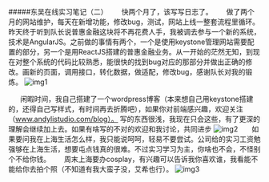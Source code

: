 #####东吴在线实习笔记（二）
&nbsp;&nbsp;&nbsp;&nbsp;&nbsp;&nbsp;快两个月了，该写写日志了。
&nbsp;&nbsp;&nbsp;&nbsp;&nbsp;&nbsp;做了两个月的网站维护，每天在新增功能，修改bug，测试，网站上线一整套流程里循环。昨天终于听到队长说普惠金融这块将不再花费人手，我被调去参与一个新的系统，技术是AngularJS。之前做的事情有两个，一个是使用keystone管理网站需要配置的部分，另一个是用ReactJS搭建的普惠金融业务。从一开始的茫然无知，到现在对整个系统的代码比较熟悉，能很快的找到bug对应的那部分并做出正确的修改。画新的页面，调用接口，转化数据，做适配，修改bug，感谢队长对我的锻炼。
![img1](http://r.photo.store.qq.com/psb?/V132S0cx4g5U7i/rHt1oR7dIsU*F1rs2SzoFzAwKUqnmo5lnvbxgnsCHVg!/o/dKgAAAAAAAAA&ek=1&kp=1&pt=0&bo=hwSAAuIEsgIDAHI!&su=195431505&sce=0-12-12&rf=2-9)

&nbsp;&nbsp;&nbsp;&nbsp;&nbsp;&nbsp;闲暇时间，我自己搭建了一个wordpress博客（本来想自己用keystone搭建的，还得自己写样式，有时间再去折腾吧），如果你对前端感兴趣，欢迎关注（www.andylistudio.com/blog）。 写的东西很浅，我现在只会这些，有了更深的理解会继续加上去。如果有啥写的不对的欢迎和我讨论，共同进步
![img2](http://r.photo.store.qq.com/psb?/V132S0cx4g5U7i/WRBl96rw7CYboH6i2lqHMEHMTEiqSgeZqQNAtGeyqmM!/o/dKsAAAAAAAAA&ek=1&kp=1&pt=0&bo=VQVQAlUFUAIDACU!&su=1118110705&sce=0-12-12&rf=2-9)
&nbsp;&nbsp;&nbsp;&nbsp;&nbsp;&nbsp;如果要问我在上海生活怎么样，我只能说呵呵，轻易不要尝试。公司给的实习工资勉强够在上海生活，想要屯点钱真的很难。不过实习学习为主，你啥也不会，不怪别个不给你钱。
&nbsp;&nbsp;&nbsp;&nbsp;&nbsp;&nbsp;周末上海要办cosplay，有兴趣可以告诉我你喜欢谁，我看能不能给你去拍个照（不知道有我大蛮子没，艾希也行）。
![img3](http://b396.photo.store.qq.com/psb?/V132S0cx4g5U7i/jbdLBuIrXVe9tM.cPOtn.NsDytJ4OkaClzK*glDsZFE!/b/dIwBAAAAAAAA&ek=1&kp=1&pt=0&bo=1AP0AQAAAAAFAAE!&su=0250903025&sce=0-12-12&rf=2-9)
